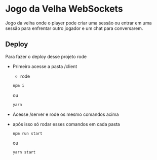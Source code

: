 # Jogo da Velha WebSockets

Jogo da velha onde o player pode criar uma sessão ou entrar em uma sessão para enfrentar outro jogador e um chat para conversarem.

## Deploy

Para fazer o deploy desse projeto rode

- Primeiro acesse a pasta /client

  - rode

  ```bash
  npm i
  ```

  ou

  ```bash
  yarn
  ```

- Acesse /server e rode os mesmo comandos acima
- após isso só rodar esses comandos em cada pasta
  ```
  npm run start
  ```
  ou
  ```
  yarn start
  ```
